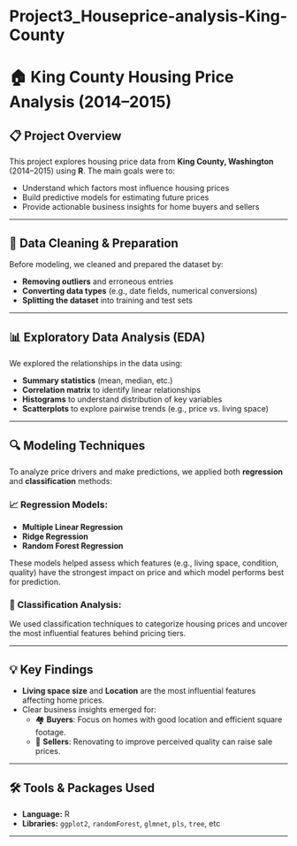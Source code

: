 # Project3_Houseprice-analysis-King-County
# 🏠 King County Housing Price Analysis (2014–2015)

## 📋 Project Overview

This project explores housing price data from **King County, Washington** (2014–2015) using **R**. The main goals were to:

- Understand which factors most influence housing prices
- Build predictive models for estimating future prices
- Provide actionable business insights for home buyers and sellers

---

## 🧹 Data Cleaning & Preparation

Before modeling, we cleaned and prepared the dataset by:

- **Removing outliers** and erroneous entries
- **Converting data types** (e.g., date fields, numerical conversions)
- **Splitting the dataset** into training and test sets

---

## 📊 Exploratory Data Analysis (EDA)

We explored the relationships in the data using:

- **Summary statistics** (mean, median, etc.)
- **Correlation matrix** to identify linear relationships
- **Histograms** to understand distribution of key variables
- **Scatterplots** to explore pairwise trends (e.g., price vs. living space)

---

## 🔍 Modeling Techniques

To analyze price drivers and make predictions, we applied both **regression** and **classification** methods:

### 📈 Regression Models:
- **Multiple Linear Regression**
- **Ridge Regression**
- **Random Forest Regression**

These models helped assess which features (e.g., living space, condition, quality) have the strongest impact on price and which model performs best for prediction.

### 🧠 Classification Analysis:
We used classification techniques to categorize housing prices and uncover the most influential features behind pricing tiers.

---

## 💡 Key Findings

- **Living space size** and **Location** are the most influential features affecting home prices.
- Clear business insights emerged for:
  - 🏘️ **Buyers**: Focus on homes with good location and efficient square footage.
  - 💼 **Sellers**: Renovating to improve perceived quality can raise sale prices.

---

## 🛠️ Tools & Packages Used

- **Language:** R
- **Libraries:** `ggplot2`, `randomForest`, `glmnet`, `pls`, `tree`, etc

---
